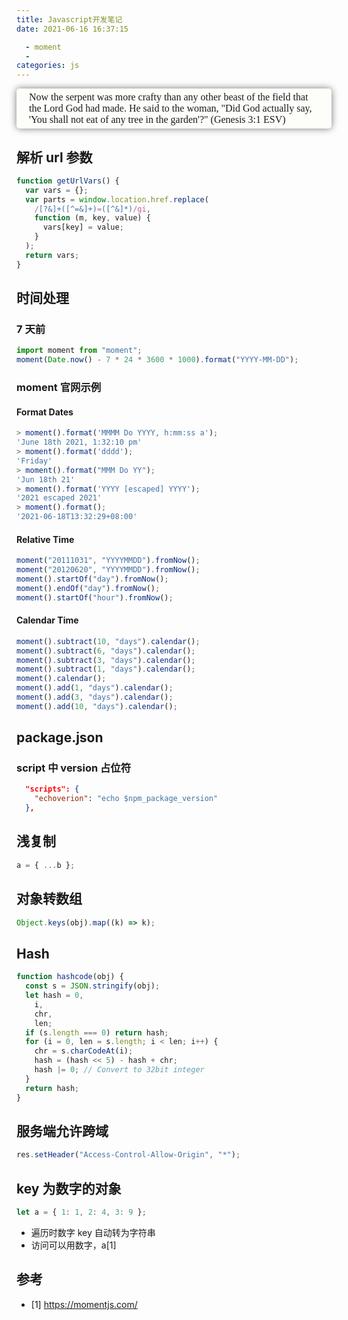 ```yaml
---
title: Javascript开发笔记
date: 2021-06-16 16:37:15

  - moment
  -
categories: js
---
```


<html>
<div style="font-family: KaiTi, STXingkai, SimHei,serif;box-shadow: 0px 0px 12px #777777;background-color: rgba(250, 255, 242, 0.3); padding: 5px 20px; font-size: 16px; border-radius: 5px;">
    Now the serpent was more crafty than any other beast of the field that the Lord God had made. He said to the woman, "Did God actually say, 'You shall not eat of any tree in the garden'?" (Genesis 3:1 ESV)
</div>
</html>

## 解析 url 参数

```js
function getUrlVars() {
  var vars = {};
  var parts = window.location.href.replace(
    /[?&]+([^=&]+)=([^&]*)/gi,
    function (m, key, value) {
      vars[key] = value;
    }
  );
  return vars;
}
```

## 时间处理

### 7 天前

```js
import moment from "moment";
moment(Date.now() - 7 * 24 * 3600 * 1000).format("YYYY-MM-DD");
```

### moment 官网示例

#### Format Dates

```js
> moment().format('MMMM Do YYYY, h:mm:ss a');
'June 18th 2021, 1:32:10 pm'
> moment().format('dddd');
'Friday'
> moment().format("MMM Do YY");
'Jun 18th 21'
> moment().format('YYYY [escaped] YYYY');
'2021 escaped 2021'
> moment().format();
'2021-06-18T13:32:29+08:00'
```

#### Relative Time

```js
moment("20111031", "YYYYMMDD").fromNow();
moment("20120620", "YYYYMMDD").fromNow();
moment().startOf("day").fromNow();
moment().endOf("day").fromNow();
moment().startOf("hour").fromNow();
```

#### Calendar Time

```js
moment().subtract(10, "days").calendar();
moment().subtract(6, "days").calendar();
moment().subtract(3, "days").calendar();
moment().subtract(1, "days").calendar();
moment().calendar();
moment().add(1, "days").calendar();
moment().add(3, "days").calendar();
moment().add(10, "days").calendar();
```

## package.json

### script 中 version 占位符

```json
  "scripts": {
    "echoverion": "echo $npm_package_version"
  },
```

## 浅复制

```js
a = { ...b };
```

## 对象转数组

```js
Object.keys(obj).map((k) => k);
```

## Hash

```js
function hashcode(obj) {
  const s = JSON.stringify(obj);
  let hash = 0,
    i,
    chr,
    len;
  if (s.length === 0) return hash;
  for (i = 0, len = s.length; i < len; i++) {
    chr = s.charCodeAt(i);
    hash = (hash << 5) - hash + chr;
    hash |= 0; // Convert to 32bit integer
  }
  return hash;
}
```

## 服务端允许跨域

```js
res.setHeader("Access-Control-Allow-Origin", "*");
```

## key 为数字的对象

```js
let a = { 1: 1, 2: 4, 3: 9 };
```

- 遍历时数字 key 自动转为字符串
- 访问可以用数字，a[1]

## 参考

- [1] https://momentjs.com/
